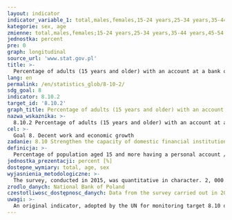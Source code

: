 ```yaml
---
layout: indicator
indicator_variable_1: total,males,females,15-24 years,25-34 years,35-44 years,45-54 years,55 years and over
kategorie: sex, age
zmienne: total,males,females;15-24 years,25-34 years,35-44 years,45-54 years,55 years and over
jednostka: percent
pre: 0
graph: longitudinal
source_url: 'www.stat.gov.pl'
title: >-
  Percentage of adults (15 years and older) with an account at a bank or other financial institution
lang: en
permalink: /en/statistics_glob/8-10-2/
sdg_goal: 8
indicator: 8.10.2
target_id: '8.10.2'
graph_title: Percentage of adults (15 years and older) with an account at a bank or other financial institution
nazwa_wskaznika: >-
  8.10.2 Percentage of adults (15 years and older) with an account at a bank or other financial institution
cel: >-
  Goal 8. Decent work and economic growth
zadanie: 8.10 Strengthen the capacity of domestic financial institutions to encourage and expand access to banking, insurance and financial services for all
definicja: >-
  Percentage of population aged 15 and more having a personal account / checking and savings account with a bank or Co-operative Savings and Credit Union (SKOK).
jednostka_prezentacji: percent [%]
dostepne_wymiary: total, age, sex
wyjasnienia_metodologiczne: >-
  The survey, conducted in 2015, was quantitative in character. 2, 000 personal interviews (N-observations) were carried out via computer-assisted interviewing (CAPI) from March to April 2015.The way that country-wide sample was selected ensured representativeness of the survey results for Poland's population aged 15+ with respect to sex, age and place of residence (locality LAU-1, LAU-2 and voivodship NUTS-2 size).The randomness in respondent selection was ensured thanks to: locality sampling in individual classes, address sampling (street and number), applying the procedure of random route. Locality and address sampling was carried out via Central Statistical Office's central catalogue of streets (ULIC), being part of the system of the address identification of streets, real properties, buildings and dwellings (NOBC) (http://bip.stat.gov.pl/dzialalnosc-statystyki-publicznej/rejestr-teryt/zakres-rejestru-teryt/).
zrodlo_danych: National Bank of Poland
czestotliwosc_dostępnosc_danych: Data from the survey carried out in 2015.
uwagi: >-
  An original indicator, adopted by the UN for monitoring target 8.10 of the Agenda 2030 is 8.10.2 Proportion of adults (15 years and older) with an account at a bank or other financial institution or with a mobile-money-service provider.
---
```

